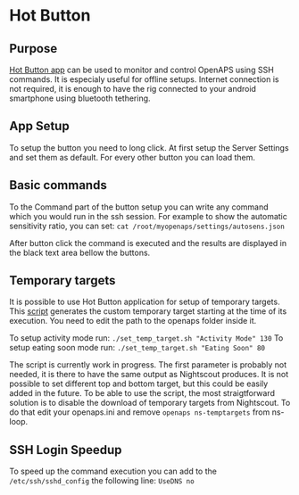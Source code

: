 # Hot Button

## Purpose
[Hot Button app](https://play.google.com/store/apps/details?id=crosien.HotButton) can be used to monitor and control OpenAPS using SSH commands. It is especialy useful for offline setups. Internet connection is not required, it is enough to have the rig connected to your android smartphone using bluetooth tethering.

## App Setup 
To setup the button you need to long click. At first setup the Server Settings and set them as default. For every other button you can load them.

## Basic commands
To the Command part of the button setup you can write any command which you would run in the ssh session. For example to show the automatic sensitivity ratio, you can set:
```cat /root/myopenaps/settings/autosens.json ```

After button click the command is executed and the results are displayed in the black text area bellow the buttons. 

## Temporary targets
It is possible to use Hot Button application for setup of temporary targets.  This [script](https://github.com/lukas-ondriga/openaps-share/blob/master/start-temp-target.sh) generates the custom temporary target starting at the time of its execution. You need to edit the path to the openaps folder inside it.

To setup activity mode run:
```./set_temp_target.sh "Activity Mode" 130```
To setup eating soon mode run:
```./set_temp_target.sh "Eating Soon" 80```

The script is currently work in progress. The first parameter is probably not needed, it is there to have the same output as Nightscout produces. It is not possible to set different top and bottom target, but this could be easily added in the future. 
To be able to use the script, the most straigtforward solution is to disable the download of temporary targets from Nightscout. To do that edit your openaps.ini and remove ```openaps ns-temptargets``` from ns-loop. 

## SSH Login Speedup
To speed up the command execution you can add to the ```/etc/ssh/sshd_config``` the following line:
```UseDNS no```



